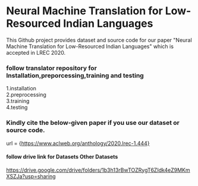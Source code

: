 # Neural Machine Translation for Low-Resourced Indian Languages

This Github project provides dataset and source code for our paper "Neural Machine Translation for Low-Resourced Indian Languages" which is accepted in LREC 2020.

### follow translator repository for Installation,preporcessing,training and testing 
1.installation\
2.preprocessing\
3.training\
4.testing

### Kindly cite the below-given paper if you use our dataset or source code.
url       =  {https://www.aclweb.org/anthology/2020.lrec-1.444}

#### follow drive link for Datasets Other Datasets
https://drive.google.com/drive/folders/1b3h13rBwTOZRygT6ZIdk4eZ9MKmXSZJa?usp=sharing
